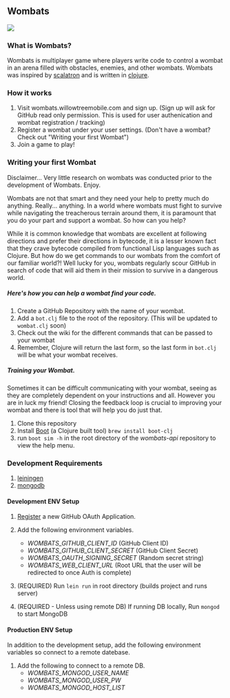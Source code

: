 ## Wombats

![](https://circleci.com/gh/willowtreeapps/wombats-api.svg?style=shield&circle-token=:circle-token)

### What is Wombats?

Wombats is multiplayer game where players write code to control a wombat in an arena filled with obstacles, enemies, and other wombats.
Wombats was inspired by [scalatron](https://scalatron.github.io/) and is written in [clojure](https://clojure.org/).

### How it works

1. Visit wombats.willowtreemobile.com and sign up. (Sign up will ask for GitHub read only permission. This is used for user authenication and wombat registration / tracking)
1. Register a wombat under your user settings. (Don't have a wombat? Check out "Writing your first Wombat")
1. Join a game to play!

### Writing your first Wombat

Disclaimer... Very little research on wombats was conducted prior to the development of Wombats. Enjoy.

Wombats are not that smart and they need your help to pretty much do anything. Really... anything. In a world where wombats must fight to survive while navigating the treacherous terrain around them, it is paramount that you do your part and support a wombat. So how can you help?

While it is common knowledge that wombats are excellent at following directions and prefer their directions in bytecode, it is a lesser known fact that they crave bytecode compiled from functional Lisp languages such as Clojure. But how do we get commands to our wombats from the comfort of our familiar world?! Well lucky for you, wombats regularly scour GitHub in search of code that will aid them in their mission to survive in a dangerous world.

##### Here's how you can help a wombat find your code.

1. Create a GitHub Repository with the name of your wombat.
1. Add a `bot.clj` file to the root of the repository. (This will be updated to `wombat.clj` soon)
1. Check out the wiki for the different commands that can be passed to your wombat
1. Remember, Clojure will return the last form, so the last form in `bot.clj` will be what your wombat receives.

##### Training your Wombat.

Sometimes it can be difficult communicating with your wombat, seeing as they are completely dependent on your instructions and all. However you are in luck my friend! Closing the feedback loop is crucial to improving your wombat and there is tool that will help you do just that.

1. Clone this repository
1. Install [Boot](http://boot-clj.com/) (a Clojure built tool) `brew install boot-clj`
1. run `boot sim -h` in the root directory of the *wombats-api* repository to view the help menu.

### Development Requirements

1. [leiningen](http://leiningen.org/)
1. [mongodb](https://docs.mongodb.com/)

#### Development ENV Setup

1. [Register](https://github.com/settings/applications/new) a new GitHub OAuth Application.
1. Add the following environment variables.
   - *WOMBATS_GITHUB_CLIENT_ID* (GitHub Client ID)
   - *WOMBATS_GITHUB_CLIENT_SECRET* (GitHub Client Secret)
   - *WOMBATS_OAUTH_SIGNING_SECRET* (Random secret string)
   - *WOMBATS_WEB_CLIENT_URL* (Root URL that the user will be redirected to once Auth is complete)

1. (REQUIRED) Run `lein run` in root directory (builds project and runs server)
1. (REQUIRED - Unless using remote DB) If running DB locally, Run `mongod` to start MongoDB

#### Production ENV Setup

In addition to the development setup, add the following environment variables so connect to a remote datebase.

1. Add the following to connect to a remote DB.
   - *WOMBATS_MONGOD_USER_NAME*
   - *WOMBATS_MONGOD_USER_PW*
   - *WOMBATS_MONGOD_HOST_LIST*
